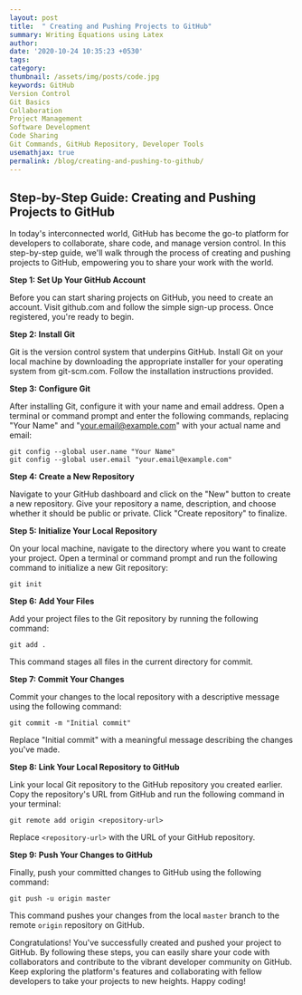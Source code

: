 ```yaml
---
layout: post
title:  " Creating and Pushing Projects to GitHub"
summary: Writing Equations using Latex
author: 
date: '2020-10-24 10:35:23 +0530'
tags: 
category: 
thumbnail: /assets/img/posts/code.jpg
keywords: GitHub
Version Control
Git Basics
Collaboration
Project Management
Software Development
Code Sharing
Git Commands, GitHub Repository, Developer Tools
usemathjax: true
permalink: /blog/creating-and-pushing-to-github/
---
```


## Step-by-Step Guide: Creating and Pushing Projects to GitHub

In today's interconnected world, GitHub has become the go-to platform for developers to collaborate, share code, and manage version control. In this step-by-step guide, we'll walk through the process of creating and pushing projects to GitHub, empowering you to share your work with the world.

**Step 1: Set Up Your GitHub Account**

Before you can start sharing projects on GitHub, you need to create an account. Visit github.com and follow the simple sign-up process. Once registered, you're ready to begin.

**Step 2: Install Git**

Git is the version control system that underpins GitHub. Install Git on your local machine by downloading the appropriate installer for your operating system from git-scm.com. Follow the installation instructions provided.

**Step 3: Configure Git**

After installing Git, configure it with your name and email address. Open a terminal or command prompt and enter the following commands, replacing "Your Name" and "your.email@example.com" with your actual name and email:

```
git config --global user.name "Your Name"
git config --global user.email "your.email@example.com"
```

**Step 4: Create a New Repository**

Navigate to your GitHub dashboard and click on the "New" button to create a new repository. Give your repository a name, description, and choose whether it should be public or private. Click "Create repository" to finalize.

**Step 5: Initialize Your Local Repository**

On your local machine, navigate to the directory where you want to create your project. Open a terminal or command prompt and run the following command to initialize a new Git repository:

```
git init
```

**Step 6: Add Your Files**

Add your project files to the Git repository by running the following command:

```
git add .
```

This command stages all files in the current directory for commit.

**Step 7: Commit Your Changes**

Commit your changes to the local repository with a descriptive message using the following command:

```
git commit -m "Initial commit"
```

Replace "Initial commit" with a meaningful message describing the changes you've made.

**Step 8: Link Your Local Repository to GitHub**

Link your local Git repository to the GitHub repository you created earlier. Copy the repository's URL from GitHub and run the following command in your terminal:

```
git remote add origin <repository-url>
```

Replace `<repository-url>` with the URL of your GitHub repository.

**Step 9: Push Your Changes to GitHub**

Finally, push your committed changes to GitHub using the following command:

```
git push -u origin master
```

This command pushes your changes from the local `master` branch to the remote `origin` repository on GitHub.


Congratulations! You've successfully created and pushed your project to GitHub. By following these steps, you can easily share your code with collaborators and contribute to the vibrant developer community on GitHub. Keep exploring the platform's features and collaborating with fellow developers to take your projects to new heights. Happy coding!